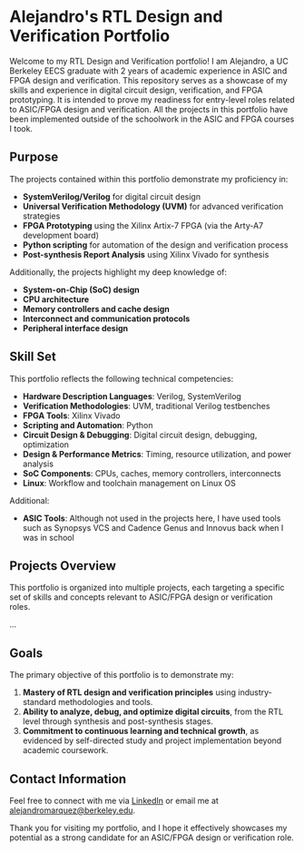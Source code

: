 # Alejandro's RTL Design and Verification Portfolio

Welcome to my RTL Design and Verification portfolio! I am Alejandro, a UC Berkeley EECS graduate with 2 years of academic experience in ASIC and FPGA design and verification. This repository serves as a showcase of my skills and experience in digital circuit design, verification, and FPGA prototyping. It is intended to prove my readiness for entry-level roles related to ASIC/FPGA design and verification. All the projects in this portfolio have been implemented outside of the schoolwork in the ASIC and FPGA courses I took.

## Purpose

The projects contained within this portfolio demonstrate my proficiency in:
- **SystemVerilog/Verilog** for digital circuit design
- **Universal Verification Methodology (UVM)** for advanced verification strategies
- **FPGA Prototyping** using the Xilinx Artix-7 FPGA (via the Arty-A7 development board)
- **Python scripting** for automation of the design and verification process
- **Post-synthesis Report Analysis** using Xilinx Vivado for synthesis

Additionally, the projects highlight my deep knowledge of:
- **System-on-Chip (SoC) design**
- **CPU architecture**
- **Memory controllers and cache design**
- **Interconnect and communication protocols**
- **Peripheral interface design**

## Skill Set

This portfolio reflects the following technical competencies:

- **Hardware Description Languages**: Verilog, SystemVerilog
- **Verification Methodologies**: UVM, traditional Verilog testbenches
- **FPGA Tools**: Xilinx Vivado
- **Scripting and Automation**: Python
- **Circuit Design & Debugging**: Digital circuit design, debugging, optimization
- **Design & Performance Metrics**: Timing, resource utilization, and power analysis
- **SoC Components**: CPUs, caches, memory controllers, interconnects
- **Linux**: Workflow and toolchain management on Linux OS

Additional:
- **ASIC Tools**: Although not used in the projects here, I have used tools such as Synopsys VCS and Cadence Genus and Innovus back when I was in school

## Projects Overview

This portfolio is organized into multiple projects, each targeting a specific set of skills and concepts relevant to ASIC/FPGA design or verification roles.

...

## Goals

The primary objective of this portfolio is to demonstrate my:
1. **Mastery of RTL design and verification principles** using industry-standard methodologies and tools.
2. **Ability to analyze, debug, and optimize digital circuits**, from the RTL level through synthesis and post-synthesis stages.
3. **Commitment to continuous learning and technical growth**, as evidenced by self-directed study and project implementation beyond academic coursework.

## Contact Information

Feel free to connect with me via [LinkedIn](https://www.linkedin.com/in/alejandomarquez/) or email me at alejandromarquez@berkeley.edu.

Thank you for visiting my portfolio, and I hope it effectively showcases my potential as a strong candidate for an ASIC/FPGA design or verification role.
